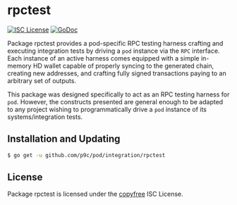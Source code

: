 # rpctest

[![ISC License](http://img.shields.io/badge/license-ISC-blue.svg)](http://copyfree.org)
[![GoDoc](https://img.shields.io/badge/godoc-reference-blue.svg)](http://godoc.org/github.com/p9c/pod/integration/rpctest)

Package rpctest provides a pod-specific RPC testing harness crafting and executing integration tests by driving a `pod`
instance via the `RPC` interface. Each instance of an active harness comes equipped with a simple in-memory HD wallet
capable of properly syncing to the generated chain, creating new addresses, and crafting fully signed transactions
paying to an arbitrary set of outputs.

This package was designed specifically to act as an RPC testing harness for `pod`. However, the constructs presented are
general enough to be adapted to any project wishing to programmatically drive a `pod` instance of its
systems/integration tests.

## Installation and Updating

```bash
$ go get -u github.com/p9c/pod/integration/rpctest
```

## License

Package rpctest is licensed under the [copyfree](http://copyfree.org) ISC License.
